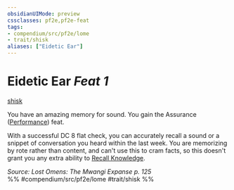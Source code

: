```yaml
---
obsidianUIMode: preview
cssclasses: pf2e,pf2e-feat
tags:
- compendium/src/pf2e/lome
- trait/shisk
aliases: ["Eidetic Ear"]
---
```

# Eidetic Ear  *Feat 1*  
[shisk](rules/traits/shisk-lome.md "Shisk Ancestry & Heritage Trait")  


You have an amazing memory for sound. You gain the Assurance ([Performance](compendium/skills.md#Performance)) feat.

With a successful DC 8 flat check, you can accurately recall a sound or a snippet of conversation you heard within the last week. You are memorizing by rote rather than content, and can't use this to cram facts, so this doesn't grant you any extra ability to [Recall Knowledge](rules/actions/recall-knowledge.md).

*Source: Lost Omens: The Mwangi Expanse p. 125*  
%% #compendium/src/pf2e/lome #trait/shisk %%
